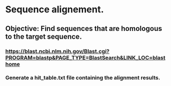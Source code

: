 # Sequence alignement.

## Objective: Find sequences that are homologous to the target sequence.

### https://blast.ncbi.nlm.nih.gov/Blast.cgi?PROGRAM=blastp&PAGE_TYPE=BlastSearch&LINK_LOC=blasthome
### Generate a hit_table.txt file containing the alignment results.
